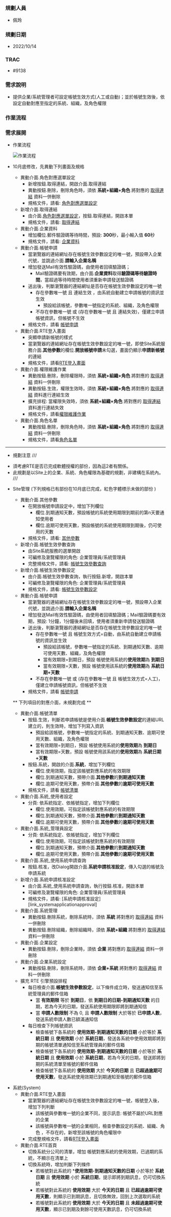 ### <div id="user">規劃人員</div>
* 佩玲

### <div id="updatedate">規劃日期</div>
* 2022/10/14

### <div id="trac">TRAC</div>
* #9138

### <div id="require">需求說明</div>
* 提供企業/系統管理者可設定帳號生效方式(人工或自動)；並於帳號生效後，依設定自動對應至指定的系統、組織，及角色權限

### <div id="workflow">作業流程</div>

### <div id="requirement">需求展開</div>
* 作業流程

  ![作業流程]

* 10月底修改，先異動下列畫面及規格
  * 異動介面.角色對應選單設定
    * 新增按鈕.取得連結，開啟介面.取得連結
    * 異動按鈕.刪除，刪除角色時，須依 **系統+組織+角色** 將對應的 [取得連結][link_getRoleURL] 資料一併刪除
    * 規格文件，請看: [角色對應選單設定][link_RoleOfPeopleSet]
  * 新增介面.取得連結
    * 由介面.[角色對應選單設定][link_RoleOfPeopleSet]，按鈕.取得連結，開啟本單
    * 規格文件，請看: [取得連結][link_getRoleURL]
  * 異動介面.企業資料
    * 增加欄位.郵件驗證碼等待時間，預設: **300**秒，最小輸入值 **60**秒
    * 規格文件，請看: [企業資料][link_enterprisedetail]
  * 異動介面.帳號申請
    * 當瀏覽器的連結網址存在帳號生效參數設定的唯一號，預設帶入企業代號，並跳過介面.**請輸入企業名稱**
    * 增加發送Mail有效性驗證碼，由使用者回填驗證碼；
      * Mail驗證碼要有效期，由介面.**企業資料**取得**驗證碼等待驗證時間**，當超過等待時間使用者須重新申請發送驗證碼
    * 送出後，判斷瀏覽器的連結網址是否存在帳號生效參數設定的唯一號
      * 存在參數唯一號 且 連結生效 ，由系統自動建立申請帳號的資訊並生效
        * 預設給該帳號，參數唯一號指定的系統、組織，及角色權限
      * 不存在參數唯一號 或 (存在參數唯一號 且 連結失效)，僅建立申請帳號資訊，但帳號不生效
    * 規格文件，請看 [帳號申請][link_applyaccount]
  * 異動介面.RTE登入畫面
    * 突顯申請新帳號的樣式 
    * 當瀏覽器的連結網址存在帳號生效參數設定的唯一號，即使Site系統服務介面.**其他參數**的欄位.**開放帳號申請**未勾選，畫面仍顯示**申請新帳號**的連結
    * 規格文件，請看[RTE登入畫面][link_login]
  * 異動介面.權限維護作業
    * 異動按鈕.刪除，刪除權限時，須依 **系統+組織+角色** 將對應的 [取得連結][link_getRoleURL] 資料一併刪除    
    * 異動按鈕.生效，權限生效時，須依 **系統+組織+角色** 將對應的 [取得連結][link_getRoleURL] 資料進行連結生效
    * 擴充排程: 當權限失效時，須依 **系統+組織+角色** 將對應的 [取得連結][link_getRoleURL] 資料進行連結失效  
    * 規格文件，請看[權限維護作業][link_listofpermissions]
  * 異動介面.角色名單
    * 異動按鈕.刪除，刪除角色時，須依 **系統+組織+角色** 將對應的 [取得連結][link_getRoleURL] 資料一併刪除
    * 規格文件，請看[角色名單][link_rolelist]

___

* 規劃注意
///
- 須考慮RTE是否已完成軟體授權的部份，因為這2者有關係。
- 此規劃是以Site上的企業、系統、角色權限為基礎的規劃，非建構在系統內。
///

* Site管理  (<ps>下列規格已有部份在10月底已完成，紅色字體標示未做的部份 </PS>) 
  * <ps>異動介面.其他參數 </ps>
    * <ps>在開放帳號申請設定中，增加下列欄位 </ps>
      * <ps>欄位.到期通知天數，預設帳號的系統使用期限到期前的第n天要通知使用者 </ps>
      * <ps>欄位.逾期可使用天數，預設帳號的系統使用期限到期後，仍可使用的天數 </ps>
    * <ps>規格文件，請看: [其他參數][link_parameterothersetting] </ps>   
  * <ps>新增介面.帳號生效參數查詢 </ps>
    * <ps>由Site系統服務的選單開啟 </ps>
    * <ps>可編修及瀏覽權限的角色: 企業管理員/系統管理員 </ps>
    * <ps>完整規格文件，請看: [帳號生效參數查詢][link_accounteffectparamquery] </ps>
  * <ps>新增介面.帳號生效參數設定 </ps>
    * <ps>由介面.帳號生效參數查詢，執行按鈕.新增，開啟本單 </ps>
    * <ps>可編修及瀏覽權限的角色: 企業管理員/系統管理員 </ps>
    * <ps>規格文件，請看: [帳號生效參數設定][link_accounteffectparamsetting] </ps>    
  * 異動介面.帳號申請
    * 當瀏覽器的連結網址存在帳號生效參數設定的唯一號，預設帶入企業代號，並跳過介面.**請輸入企業名稱**
    * 增加發送Mail有效性驗證碼，由使用者回填驗證碼；Mail驗證碼要有效期，預設: 1分鐘，1分鐘後未回填，使用者須重新申請發送驗證碼
    * <ps>送出後，判斷瀏覽器的連結網址是否存在帳號生效參數設定的唯一號 </ps>
      * <ps>存在參數唯一號 且 帳號生效方式=自動，由系統自動建立申請帳號的資訊並生效 </ps>
        * <ps>預設給該帳號，參數唯一號指定的系統、到期通知天數、逾期可使用天數、組織，及角色權限 </ps>
        * <ps>當有效期限=到期日，預設 帳號使用系統的**使用效期**為 **到期日** </ps>
        * <ps>當有效期限=天數，預設 帳號使用該系統的**使用效期**為 **系統日期+天數**  </ps>
      * <ps>不存在參數唯一號 或 (存在參數唯一號 且 帳號生效方式=人工)，僅建立申請帳號資訊，但帳號不生效 </ps>
    * 規格文件，請看 [帳號申請][link_applyaccount]

  <ps> ** 下列項目的對應介面，未規劃完成 ** </ps> 
  <ps>

  * 異動介面.帳號清單 
    * 按鈕.生效，判斷若申請帳號是使用介面.**帳號生效參數設定**的連結URL建立的，則生效時，增加下列寫入資訊
        * 預設給該帳號，參數唯一號指定的系統、到期通知天數、逾期可使用天數、組織，及角色權限
        * 當有效期限=到期日，預設 帳號使用系統的**使用效期**為 **到期日**
        * 當有效期限=天數，預設 帳號使用該系統的**使用效期**為 **系統日期+天數**
    * 按鈕.系統，開啟的介面.**系統**，增加下列欄位
      * 欄位.使用效期，指定該帳號對應系統的有效期限
      * 欄位.到期通知天數，預帶介面.**其他參數**的**到期通知天數**
      * 欄位.逾期可使用天數，預帶介面.**其他參數**的**逾期可使用天數**
    * 規格文件，請看 [帳號清單][link_accountindex]
  * 異動介面.系統_使用者設定
    * 分頁: 依系統指定、依帳號指定，增加下列欄位
      * 欄位.使用效期，可指定該帳號對應系統的有效期限
      * 欄位.到期通知天數，預帶介面.**其他參數**的**到期通知天數**
      * 欄位.逾期可使用天數，預帶介面.**其他參數**的**逾期可使用天數**
  * 異動介面.系統_管理員設定
    * 分頁: 依系統指定、依帳號指定，增加下列欄位
      * 欄位.使用效期，可指定該帳號對應系統的有效期限
      * 欄位.到期通知天數，預帶介面.**其他參數**的**到期通知天數**
      * 欄位.逾期可使用天數，預帶介面.**其他參數**的**逾期可使用天數**
  * 異動介面.系統_使用系統申請查詢
    * 按鈕.核准，改Dialog開啟介面.**系統申請核准設定**，傳入勾選的帳號及申請系統
  * 新增介面.系統申請核准設定
    * 由介面.系統_使用系統申請查詢，執行按鈕.核准，開啟本單
    * 可編修及瀏覽權限的角色: 企業管理員/系統管理員
    * 規格文件，請看: [系統申請核准設定][link_systemapplicationapproval]
  * 異動介面.系統管理
    * 異動按鈕.刪除系統，刪除系統時，須依 **系統** 將對應的 [取得連結][link_getRoleURL] 資料一併刪除
    * 異動按鈕.刪除組織，刪除組織時，須依 **系統+組織** 將對應的 [取得連結][link_getRoleURL] 資料一併刪除
  * 異動介面.企業設定
    * 異動按鈕.刪除，刪除企業時，須依 **企業** 將對應的 [取得連結][link_getRoleURL] 資料一併刪除
  * 異動介面.企業系統設定
    * 異動按鈕.刪除，刪除系統時，須依 **企業+系統** 將對應的 [取得連結][link_getRoleURL] 資料一併刪除    
  * 擴充 RTE 引擎預設排程
    * 每日檢查介面.**帳號生效參數設定**，以下條件成立時，發送通知信至系統管理員的郵件信箱
      * 當 **有效期限** 等於 **到期日**，依 **到期日的日期-到期通知天數** 的日期，若為今天的日期，發送系統使用期限即將到期通知信
      * 當 **申請人數限制** 不為 0, 且 **申請人數限制** 大於等於 **已申請人數**，發送系統申請人數已額滿通知信
    * 每日檢查下列帳號資訊
      * 檢查帳號下各系統的 **使用效期-到期通知天數的日期** 小於等於 **系統日期** 且 **使用效期** 小於 **系統日期**，發送各系統中使用效期即將到期的帳號清單通知信至系統管理員的郵件信箱
      * 檢查帳號下各系統的 **使用效期-到期通知天數的日期** 小於等於 **系統日期** 且 **使用效期** 小於 **系統日期**，若為今天的日期，發送即將到期的系統清單至帳號的郵件信箱
      * 檢查帳號下各系統的 **使用效期** 大於 **今天的日期** 且 **已超過逾期可使用天數**，發送系統使用效期已到期通知至帳號的郵件信箱    
  </ps>

<ps> 

* 系統(System)
  * 異動介面.RTE登入畫面
    * 當瀏覽器的連結網址存在帳號生效參數設定的唯一號，帳號登入後，增加下列判斷
      * 該帳號與參數唯一號的企業不同，提示訊息: 帳號不屬於URL對應的企業
      * 該帳號與參數唯一號的企業相同，檢查參數設定的系統、組織、角色 ，不存在的，新增至該帳號的角色權限中
    * 完成整規格文件，請看[RTE登入畫面][link_login]
  * 異動介面.RTE首頁
    * 切換系統分公司的清單，增加 帳號對應系統的使用效期，已過期的系統，不顯示在清單上
    * 切換系統時，增加判斷下列條件      
      * 若帳號對此系統的 ***使用效期-到期通知天數的日期** 小於等於 **系統日期** 且 **使用效期** 小於 **系統日期**，提示即將到期訊息，仍可切換系統
      * 若帳號對此系統的 **使用效期** 大於 **今天的日期** 且 **已超過逾期可使用天數**，則顯示已到期訊息，且切換無效，回到上次選取的系統 
      * 若帳號對此系統的 **使用效期** 大於 **今天的日期** 且 **未超過逾期可使用天數**，顯示已到期及剩餘可使用天數訊息，仍可切換系統
</ps> 
  



[作業流程]:attachment/9138_workflow.png "作業流程"

[link_accounteffectparamquery]:{3}/RTE/SITE/accounteffectparamquery/README
[link_accounteffectparamsetting]:{3}/RTE/SITE/accounteffectparamsetting/README
[link_login]:{3}/RTE/SYSTEM/LOGIN/README
[link_applyaccount]:{3}/RTE/SYSTEM/APPLYACCOUNT/README
[link_accountindex]:{3}/RTE/SITE/accountindex/README
[link_parameterothersetting]:{3}/RTE/SITE/parameterothersetting/README
[link_RoleOfPeopleSet]:{3}/RTE/SITE/RoleOfPeopleSet/README
[link_getRoleURL]:{3}/RTE/SITE/getRoleURL/README
[link_enterprisedetail]:{3}/RTE/SITE/enterprisedetail/README
[link_listofpermissions]:{3}/RTE/SITE/ListOfPermissions/README
[link_rolelist]:{3}/RTE/SITE/RoleList/README